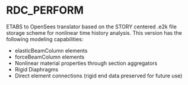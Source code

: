 ﻿# RDC_PERFORM

ETABS to OpenSees translator based on the STORY centered .e2k file storage scheme for nonlinear time history analysis.
This version has the following modeling capabilities:

* elasticBeamColumn elements
* forceBeamColumn elements
* Nonlinear material properties through section aggregators
* Rigid Diaphragms
* Direct element connections (rigid end data preserved for future use)




